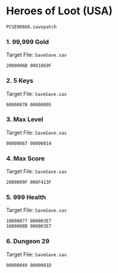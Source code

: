 #  Heroes of Loot (USA)

`PCSE00666.savepatch`

### 1. 99,999 Gold

Target File: `SaveGave.sav`

```
2000006B 0001869F
```

### 2. 5 Keys

Target File: `SaveGave.sav`

```
0000007B 00000005
```

### 3. Max Level

Target File: `SaveGave.sav`

```
00000087 00000014
```

### 4. Max Score

Target File: `SaveGave.sav`

```
2000009F 000F423F
```

### 5. 999 Health

Target File: `SaveGave.sav`

```
10000077 000003E7
1000008B 000003E7
```

### 6. Dungeon 29

Target File: `SaveGave.sav`

```
00000049 0000001D
```

